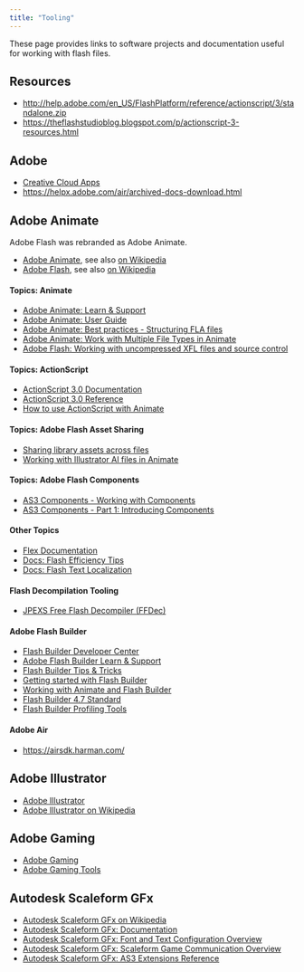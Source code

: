 ```yaml
---
title: "Tooling"
---
```


These page provides links to software projects and documentation useful for working with flash files.


## Resources
- http://help.adobe.com/en_US/FlashPlatform/reference/actionscript/3/standalone.zip
- https://theflashstudioblog.blogspot.com/p/actionscript-3-resources.html


## Adobe
- [Creative Cloud Apps](https://helpx.adobe.com/download-install/kb/creative-cloud-apps-download.html)
- https://helpx.adobe.com/air/archived-docs-download.html

## Adobe Animate
Adobe Flash was rebranded as Adobe Animate.
- [Adobe Animate](https://www.adobe.com/products/animate.html), see also [on Wikipedia](https://en.wikipedia.org/wiki/Adobe_Animate)
- [Adobe Flash](https://www.adobe.com/products/animate.html), see also [on Wikipedia](https://en.wikipedia.org/wiki/Adobe_Flash)

#### Topics: Animate
- [Adobe Animate: Learn & Support](https://helpx.adobe.com/support/animate.html)
- [Adobe Animate: User Guide](https://helpx.adobe.com/animate/user-guide.html)
- [Adobe Animate: Best practices - Structuring FLA files](https://helpx.adobe.com/animate/using/best-practices-structuring-fla-files.html)
- [Adobe Animate: Work with Multiple File Types in Animate](https://helpx.adobe.com/animate/using/documents.html)
- [Adobe Flash: Working with uncompressed XFL files and source control](https://helpx.adobe.com/flash/atv/cs5-cs55-tutorials/working-with-uncompressed-xfl-files-and-source-control.html)

#### Topics: ActionScript
- [ActionScript 3.0 Documentation](https://help.adobe.com/en_US/as3/learn/index.html)
- [ActionScript 3.0 Reference](https://help.adobe.com/en_US/FlashPlatform/reference/actionscript/3/index.html)
- [How to use ActionScript with Animate](https://helpx.adobe.com/animate/using/actionscript.html)

#### Topics: Adobe Flash Asset Sharing
- [Sharing library assets across files](https://helpx.adobe.com/animate/using/sharing-library-assets-across-files.html)
- [Working with Illustrator AI files in Animate](https://helpx.adobe.com/animate/using/illustrator-ai-files.html)

#### Topics: Adobe Flash Components
* [AS3 Components - Working with Components](https://help.adobe.com/en_US/as3/components/WS5b3ccc516d4fbf351e63e3d118a9c65b32-7ffa.html)
* [AS3 Components - Part 1: Introducing Components](https://www.adobe.com/devnet/archive/flash/articles/creating_as3_components.html)

#### Other Topics
- [Flex Documentation](https://www.adobe.com/devnet/flex/documentation.html)
- [Docs: Flash Efficiency Tips](https://www.adobe.com/devnet/flash/articles/efficiency-tips.html)
- [Docs: Flash Text Localization](https://www.adobe.com/devnet/flash/articles/text_localization.html)

#### Flash Decompilation Tooling
- [JPEXS Free Flash Decompiler (FFDec)](https://github.com/jindrapetrik/jpexs-decompiler/releases)

#### Adobe Flash Builder
- [Flash Builder Developer Center](https://www.adobe.com/devnet/flash-builder.html)
- [Adobe Flash Builder Learn & Support](https://helpx.adobe.com/support/flash-builder.html)
- [Flash Builder Tips & Tricks](https://www.adobe.com/devnet/flash-builder/articles/tips-tricks.html)
- [Getting started with Flash Builder](https://www.adobe.com/devnet/flash-builder/getting_started.html)
- [Working with Animate and Flash Builder](https://helpx.adobe.com/animate/using/animate-flash-builder.html)
- [Flash Builder 4.7 Standard](https://www.adobe.com/products/flash-builder-standard.html)
- [Flash Builder Profiling Tools](https://www.adobe.com/devnet/flash-builder/articles/flash-builder-profiling-tools.html)

#### Adobe Air
- https://airsdk.harman.com/


## Adobe Illustrator
- [Adobe Illustrator](https://www.adobe.com/products/illustrator.html)
- [Adobe Illustrator on Wikipedia](https://en.wikipedia.org/wiki/Adobe_Illustrator)


## Adobe Gaming
- [Adobe Gaming](https://www.adobe.com/devnet/games/gaming.html)
- [Adobe Gaming Tools](https://www.adobe.com/devnet/games/tools.html)


## Autodesk Scaleform GFx
- [Autodesk Scaleform GFx on Wikipedia](https://en.wikipedia.org/wiki/Scaleform_GFx)
- [Autodesk Scaleform GFx: Documentation](https://help.autodesk.com/view/SCLFRM/ENU/)
- [Autodesk Scaleform GFx: Font and Text Configuration Overview](https://help.autodesk.com/view/SCLFRM/ENU/?guid=__scaleform_help_font_html)
- [Autodesk Scaleform GFx: Scaleform Game Communication Overview](https://help.autodesk.com/view/SCLFRM/ENU/?guid=__scaleform_help_game_communication_html)
- [Autodesk Scaleform GFx: AS3 Extensions Reference](https://help.autodesk.com/view/SCLFRM/ENU/?guid=__scaleform_help_as3_reference_html)
